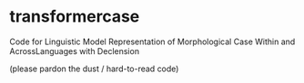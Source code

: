 # transformercase
Code for Linguistic Model Representation of Morphological Case Within and AcrossLanguages with Declension

(please pardon the dust / hard-to-read code)
